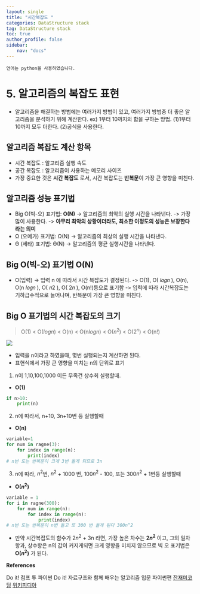 ```yaml
---
layout: single
title: "시간복잡도 "
categories: DataStructure stack
tag: DataStructure stack
toc: true
author_profile: false
sidebar: 
    nav: "docs"
---
```

`언어는 python을 사용하였습니다.`

# 5. 알고리즘의 복잡도 표현

- 알고리즘을 해결하는 방법에는 여러가지 방법이 있고, 여러가지 방법중 더 좋은 알고리즘을 분석하기 위해 계산한다.
  ex) 1부터 10까지의 합을 구하는 방법. (1)1부터 10까지 모두 더한다. (2)공식을 사용한다.

## 알고리즘 복잡도 계산 항목

- 시간 복잡도 : 알고리즘 실행 속도
- 공간 복잡도 : 알고리즘이 사용하는 메모리 사이즈
- 가장 중요한 것은 **시간 복잡도** 로서, 시간 복잡도는
  **반복문**이 가장 큰 영향을 미친다.

## 알고리즘 성능 표기법

- Big O(빅-오) 표기법: **O(N)**
  -> 알고리즘의 최악의 실행 시간을 나타낸다.
  -> 가장 많이 사용한다.
  -> **아무리 최악의 상황이더라도, 최소한 이정도의 성능은 보장한다 라는 의미**
- Ω (오메가) 표기법: Ω(N)
  -> 알고리즘의 최상의 실행 시간을 나타낸다.
- Θ (세타) 표기법: Θ(N)
  -> 알고리즘의 평균 실행시간을 나타낸다.

## Big O(빅-오) 표기법 O(N)

- O(입력)
  -> 입력 n 에 따라서 시간 복잡도가 결정된다.
  -> O(1), O( 𝑙𝑜𝑔𝑛 ), O(n), O(n 𝑙𝑜𝑔𝑛 ), O( 𝑛2 ), O( 2𝑛 ), O(n!)등으로 표기함
  -> 입력에 따라 시간복잡도는 기하급수적으로 늘어나며, 반복문이 가장 큰 영향을 미친다.

## Big O 표기법의 시간 복잡도의 크기

> O(1) < O($log n$) < O(n) < O(n$log n$) < O($n^2$) < O($2^n$) < O(n!)

<p align ="cnenter"><img src ="https://t1.daumcdn.net/cfile/tistory/99EF1E395C7EB4B601"></p>

- 입력을 n이라고 하였을때, 몇번 실행되는지 계산하면 된다.
- 표현식에서 가장 큰 영향을 미치는 n의 단위로 표기

1) n이 1,10,100,1000 이든 무족건 상수회 실행할때.

- **O(1)**

```python
if n>10:
    print(n)
```

2) n에 따라서, n+10, 3n+10번 등 실행할때

- **O(n)**

```python
variable=1
for num in ragne(3):
    for index in range(n):
        print(index)
# n번 도는 반복문이 크게 3번 돌게 되므로 3n
```

3) n에 따라, $n^2$번, $n^2$ + 1000 번, 100$n^2$ - 100, 또는 300$n^2$ + 1번등 실행할때

- **O($n^2$)**

```python
variable = 1
for i in ragne(300):
    for num in range(n):
        for index in range(n):
            print(index)
# n번 도는 반복문이 n번 돌고 또 300 번 돌게 된다 300n^2
```

- 만약 시간복잡도의 함수가 2$n^2$ + 3n 라면, 가장 높은 차수는 **2$n^2$** 이고, 그외 일차항과, 상수항은 n의 값이 커지게되면 크게 영향을 미치지 않으므로 빅 오 표기법은 **O($n^2$)** 가 된다.

**References**

Do it! 점프 투 파이썬
Do it! 자료구조와 함께 배우는 알고리즘 입문 파이썬편
[잔재미코딩](https://www.fun-coding.org/Chapter08-timecomplexity.html)
[위키피디아](https://en.wikipedia.org/wiki/Linked_list)
